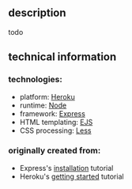 
## description

todo

## technical information

### technologies:

* platform: [Heroku](https://www.heroku.com/)
* runtime: [Node](https://nodejs.org/en/)
* framework: [Express](http://expressjs.com/)
* HTML templating: [EJS](http://ejs.co/)
* CSS processing: [Less](http://lesscss.org/)

### originally created from:

* Express's [installation](http://expressjs.com/en/starter/installing.html) tutorial
* Heroku's [getting started](https://devcenter.heroku.com/articles/getting-started-with-nodejs#introduction) tutorial
